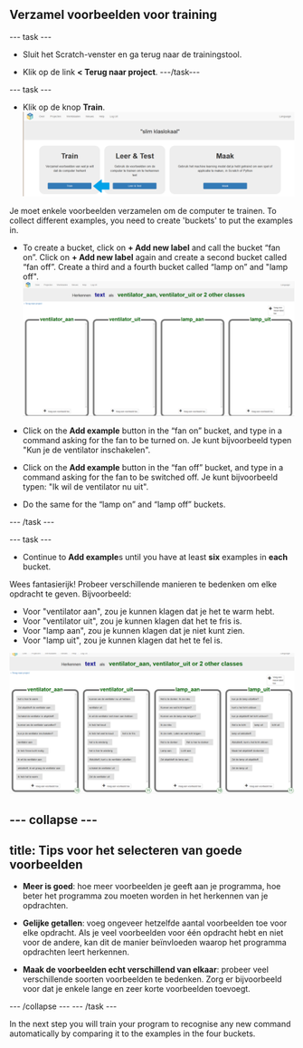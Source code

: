## Verzamel voorbeelden voor training

\--- task \---
+ Sluit het Scratch-venster en ga terug naar de trainingstool.

+ Klik op de link **< Terug naar project**. \---/task\---

\--- task \---
+ Klik op de knop **Train**. ![Project hoofdmenu](images/project-train-annotated.png)

Je moet enkele voorbeelden verzamelen om de computer te trainen. To collect different examples, you need to create 'buckets' to put the examples in.

+ To create a bucket, click on **+ Add new label** and call the bucket “fan on”. Click on **+ Add new label** again and create a second bucket called “fan off”. Create a third and a fourth bucket called “lamp on” and "lamp off". ![4 lege klassen genaamd ventilator_aan, ventilator_uit, lamp_aan en lamp_uit](images/empty-buckets.png)

+ Click on the **Add example** button in the “fan on” bucket, and type in a command asking for the fan to be turned on. Je kunt bijvoorbeeld typen "Kun je de ventilator inschakelen".

+ Click on the **Add example** button in the “fan off” bucket, and type in a command asking for the fan to be switched off. Je kunt bijvoorbeeld typen: "Ik wil de ventilator nu uit".

+ Do the same for the “lamp on” and “lamp off” buckets.

\--- /task \---

\--- task \---
+ Continue to **Add example**s until you have at least **six** examples in **each** bucket.

Wees fantasierijk! Probeer verschillende manieren te bedenken om elke opdracht te geven. Bijvoorbeeld:

+ Voor "ventilator aan", zou je kunnen klagen dat je het te warm hebt.
+ Voor "ventilator uit", zou je kunnen klagen dat het te fris is.
+ Voor "lamp aan", zou je kunnen klagen dat je niet kunt zien.
+ Voor "lamp uit", zou je kunnen klagen dat het te fel is.

![4 gevulde klassen genaamd ventilator_aan, ventilator_uit, lamp_aan en lamp_uit](images/full-buckets.png)

\--- collapse \---
---
title: Tips voor het selecteren van goede voorbeelden
---
+ **Meer is goed**: hoe meer voorbeelden je geeft aan je programma, hoe beter het programma zou moeten worden in het herkennen van je opdrachten.

+ **Gelijke getallen**: voeg ongeveer hetzelfde aantal voorbeelden toe voor elke opdracht. Als je veel voorbeelden voor één opdracht hebt en niet voor de andere, kan dit de manier beïnvloeden waarop het programma opdrachten leert herkennen.

+ **Maak de voorbeelden echt verschillend van elkaar**: probeer veel verschillende soorten voorbeelden te bedenken. Zorg er bijvoorbeeld voor dat je enkele lange en zeer korte voorbeelden toevoegt.

\--- /collapse \--- \--- /task \---

In the next step you will train your program to recognise any new command automatically by comparing it to the examples in the four buckets.
